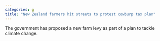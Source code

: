 ```yaml
---
categories: g
title: "New Zealand farmers hit streets to protest cowburp tax plan"
---
```

The government has proposed a new farm levy as part of a plan to tackle climate change.